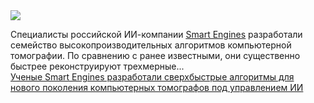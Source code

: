 <!--2025-01-24 13:56:41-->
<div class="yb">
  <div class="rss smaller1 habr"><img src="https://habrastorage.org/getpro/habr/upload_files/dc2/bfc/bf3/dc2bfcbf347cb49e35229ce8278772be.jpg" /><p>Специалисты российской ИИ-компании <a href="https://smartengines.ru/"><u>Smart Engines</u></a> разработали семейство высокопроизводительных алгоритмов компьютерной томографии. По сравнению с ранее известными, они существенно быстрее реконструируют трехмерные... <br><a class="light" href="https://habr.com/ru/companies/smartengines/news/876432/?utm_source=habrahabr&utm_medium=rss&utm_campaign=876432">Ученые Smart Engines разработали сверхбыстрые алгоритмы для нового поколения компьютерных томографов под управлением ИИ</a></div>
</div>
